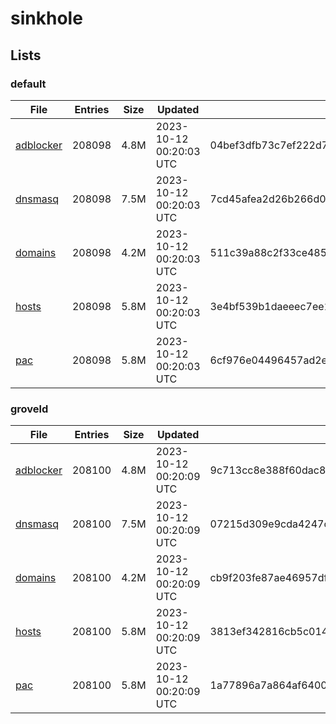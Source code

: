 # sinkhole

## Lists

### default

|File|Entries|Size|Updated|Hash|
|-|-|-|-|-|
|[adblocker](https://raw.githubusercontent.com/groveld/sinkhole/lists/default/adblocker.txt)|208098|4.8M|2023-10-12 00:20:03 UTC|04bef3dfb73c7ef222d7bf1c83032e0619f81ca957c8c93810115878ebdbb1e2|
|[dnsmasq](https://raw.githubusercontent.com/groveld/sinkhole/lists/default/dnsmasq.txt)|208098|7.5M|2023-10-12 00:20:03 UTC|7cd45afea2d26b266d04dfd2785d0317a74d9dda2c34cf3b0c2a1e0741c5bd06|
|[domains](https://raw.githubusercontent.com/groveld/sinkhole/lists/default/domains.txt)|208098|4.2M|2023-10-12 00:20:03 UTC|511c39a88c2f33ce485f1300d40d90d9deeaa205299aef046c22735becc83fae|
|[hosts](https://raw.githubusercontent.com/groveld/sinkhole/lists/default/hosts.txt)|208098|5.8M|2023-10-12 00:20:03 UTC|3e4bf539b1daeeec7ee11916551ba207cf5df1ef3259dac3ab448d50ee7e07e7|
|[pac](https://raw.githubusercontent.com/groveld/sinkhole/lists/default/pac.txt)|208098|5.8M|2023-10-12 00:20:03 UTC|6cf976e04496457ad2e0c0815a9da090af1df3f9410c41d26917255002ea2d9f|

### groveld

|File|Entries|Size|Updated|Hash|
|-|-|-|-|-|
|[adblocker](https://raw.githubusercontent.com/groveld/sinkhole/lists/groveld/adblocker.txt)|208100|4.8M|2023-10-12 00:20:09 UTC|9c713cc8e388f60dac8bea85dae7537706f60ea478004d8714b5c6354e41af02|
|[dnsmasq](https://raw.githubusercontent.com/groveld/sinkhole/lists/groveld/dnsmasq.txt)|208100|7.5M|2023-10-12 00:20:09 UTC|07215d309e9cda4247c2ba51ba1f176ce678389c7ca14d901f510d900fa5932b|
|[domains](https://raw.githubusercontent.com/groveld/sinkhole/lists/groveld/domains.txt)|208100|4.2M|2023-10-12 00:20:09 UTC|cb9f203fe87ae46957dfcdfd113a9220ae464873754f149e5a7d90b71ab03ed1|
|[hosts](https://raw.githubusercontent.com/groveld/sinkhole/lists/groveld/hosts.txt)|208100|5.8M|2023-10-12 00:20:09 UTC|3813ef342816cb5c014cd44bbc693263d52aef8a2c60d4ca84c715b8144cace4|
|[pac](https://raw.githubusercontent.com/groveld/sinkhole/lists/groveld/pac.txt)|208100|5.8M|2023-10-12 00:20:09 UTC|1a77896a7a864af6400c2c2248b6243462082a6cd6476808e76c712ecfd932bf|
